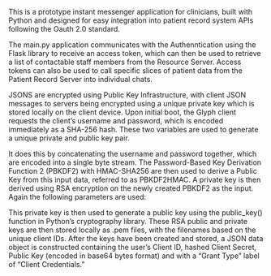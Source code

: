 This is a prototype instant messenger application for clinicians, built with Python and designed for easy integration into patient record system APIs following the Oauth 2.0 standard.

The main.py application communicates with the Authenntication using the Flask library to receive an access token, which can then be used to retrieve a list of contactable staff members from the Resource Server. Access tokens can also be used to call specific slices of patient data from the Patient Record Server into individual chats.

JSONS are encrypted using Public Key Infrastructure, with client JSON messages to servers being encrypted using a unique private key which is stored locally on the client device. Upon initial boot, the Glyph client requests the client’s username and password, which is encoded immediately as a SHA-256 hash. These two variables are used to generate a unique private and public key pair. 

It does this by concatenating the username and password together, which are encoded into a single byte stream. The Password-Based Key Derivation Function 2 (PBKDF2) with HMAC-SHA256 are then used to derive a Public Key from this input data, referred to as PBKDF2HMAC. A private key is then derived using RSA encryption on the newly created PBKDF2 as the input. Again the following parameters are used:

This private key is then used to generate  a public key using the public_key() function in Python’s cryptography library. These RSA public and private keys are then stored locally as .pem files, with the filenames based on the unique client IDs.  After the keys have been created and stored, a JSON data object is constructed containing the user’s Client ID, hashed Client Secret, Public Key (encoded in base64 bytes format) and with a “Grant Type” label of “Client Credentials.” 
